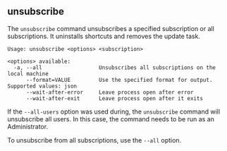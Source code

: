 ## unsubscribe

The `unsubscribe` command unsubscribes a specified subscription or all subscriptions. It uninstalls shortcuts and removes the update task.

```
Usage: unsubscribe <options> <subscription>

<options> available:
  -a, --all                  Unsubscribes all subscriptions on the local machine
      --format=VALUE         Use the specified format for output. Supported values: json
      --wait-after-error     Leave process open after error
      --wait-after-exit      Leave process open after it exits
```

If the `--all-users` option was used during, the `unsubscribe` command will unsubscribe all users. In this case, the command needs to be run as an Administrator. 

To unsubscribe from all subscriptions, use the `--all` option.